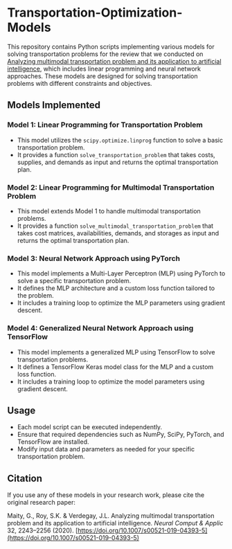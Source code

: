 # Transportation-Optimization-Models

This repository contains Python scripts implementing various models for solving transportation problems for the review that we conducted on [Analyzing multimodal transportation problem and its application to artificial intelligence](https://link.springer.com/article/10.1007/s00521-019-04393-5), which includes linear programming and neural network approaches. These models are designed for solving transportation problems with different constraints and objectives.

## Models Implemented

### Model 1: Linear Programming for Transportation Problem
- This model utilizes the `scipy.optimize.linprog` function to solve a basic transportation problem.
- It provides a function `solve_transportation_problem` that takes costs, supplies, and demands as input and returns the optimal transportation plan.

### Model 2: Linear Programming for Multimodal Transportation Problem
- This model extends Model 1 to handle multimodal transportation problems.
- It provides a function `solve_multimodal_transportation_problem` that takes cost matrices, availabilities, demands, and storages as input and returns the optimal transportation plan.

### Model 3: Neural Network Approach using PyTorch
- This model implements a Multi-Layer Perceptron (MLP) using PyTorch to solve a specific transportation problem.
- It defines the MLP architecture and a custom loss function tailored to the problem.
- It includes a training loop to optimize the MLP parameters using gradient descent.

### Model 4: Generalized Neural Network Approach using TensorFlow
- This model implements a generalized MLP using TensorFlow to solve transportation problems.
- It defines a TensorFlow Keras model class for the MLP and a custom loss function.
- It includes a training loop to optimize the model parameters using gradient descent.

## Usage
- Each model script can be executed independently.
- Ensure that required dependencies such as NumPy, SciPy, PyTorch, and TensorFlow are installed.
- Modify input data and parameters as needed for your specific transportation problem.

## Citation
If you use any of these models in your research work, please cite the original research paper:

Maity, G., Roy, S.K. & Verdegay, J.L. Analyzing multimodal transportation problem and its application to artificial intelligence. *Neural Comput & Applic* 32, 2243–2256 (2020). [https://doi.org/10.1007/s00521-019-04393-5](https://doi.org/10.1007/s00521-019-04393-5)

